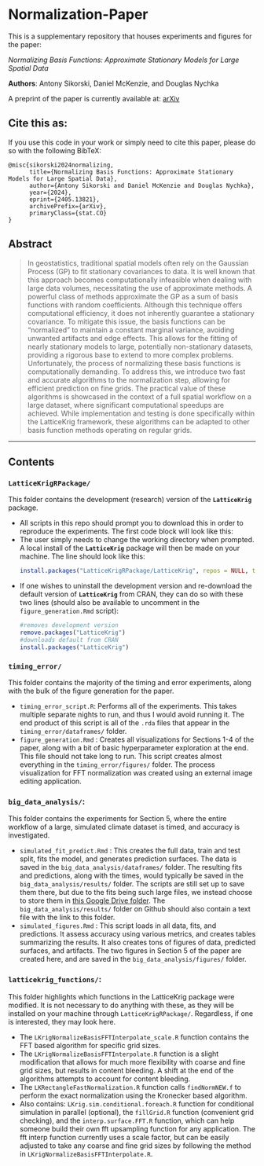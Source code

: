# Normalization-Paper

This is a supplementary repository that houses experiments and figures for the paper: 

*Normalizing Basis Functions: Approximate Stationary Models for Large Spatial Data*

**Authors**: Antony Sikorski, Daniel McKenzie, and Douglas Nychka

A preprint of the paper is currently available at: [arXiv](https://arxiv.org/abs/2405.13821)

## Cite this as: 

If you use this code in your work or simply need to cite this paper, please do so with the following BibTeX: 

```{bibtex}
@misc{sikorski2024normalizing,
      title={Normalizing Basis Functions: Approximate Stationary Models for Large Spatial Data}, 
      author={Antony Sikorski and Daniel McKenzie and Douglas Nychka},
      year={2024},
      eprint={2405.13821},
      archivePrefix={arXiv},
      primaryClass={stat.CO}
}
```

## Abstract

> In geostatistics, traditional spatial models often rely on the Gaussian Process (GP) to fit stationary covariances to data. It is well known that this approach becomes computationally infeasible when dealing with large data volumes, necessitating the use of approximate methods. A powerful class of methods approximate the GP as a sum of basis functions with random coefficients. Although this technique offers computational efficiency, it does not inherently guarantee a stationary covariance. To mitigate this issue, the basis functions can be “normalized” to maintain a constant marginal variance, avoiding unwanted artifacts and edge effects. This allows for the fitting of nearly stationary models to large, potentially non-stationary datasets, providing a rigorous base to extend to more complex problems. Unfortunately, the process of normalizing these basis functions is computationally demanding. To address this, we introduce two fast and accurate algorithms to the normalization step, allowing for efficient prediction on fine grids. The practical value of these algorithms is showcased in the context of a full spatial workflow on a large dataset, where significant computational speedups are achieved. While implementation and testing is done specifically within the LatticeKrig framework, these algorithms can be adapted to other basis function methods operating on regular grids. 

---

## Contents

### `LatticeKrigRPackage/`

This folder contains the development (research) version of the **`LatticeKrig`** package. 
- All scripts in this repo should prompt you to download this in order to reproduce the experiments. The first code block will look like this:
- The user simply needs to change the working directory when prompted. A local install of the **`LatticeKrig`** package will then be made on your machine. The line should look like this:
  ```R
  install.packages("LatticeKrigRPackage/LatticeKrig", repos = NULL, type="source")
  ```
- If one wishes to uninstall the development version and re-download the default version of **`LatticeKrig`** from CRAN, they can do so with these two lines (should also be available to uncomment in the `figure_generation.Rmd` script): 
  ```R
  #removes development version
  remove.packages("LatticeKrig")
  #downloads default from CRAN
  install.packages("LatticeKrig")  
  ```

### `timing_error/` 

This folder contains the majority of the timing and error experiments, along with the bulk of the figure generation for the paper. 
- `timing_error_script.R`:  Performs all of the experiments. This takes multiple separate nights to run, and thus I would avoid running it. The end product of this script is all of the `.rda` files that appear in the `timing_error/dataframes/` folder.
- `figure_generation.Rmd` :  Creates all visualizations for Sections 1-4 of the paper, along with a bit of basic hyperparameter exploration at the end. This file should not take long to run. This script creates almost everything in the `timing_error/figures/` folder. The process visualization for FFT normalization was created using an external image editing application.

### `big_data_analysis/`:
This folder contains the experiments for Section 5, where the entire workflow of a large, simulated climate dataset is timed, and accuracy is investigated.

- `simulated_fit_predict.Rmd` : This creates the full data, train and test split, fits the model, and generates prediction surfaces. The data is saved in the `big_data_analysis/dataframes/` folder. The resulting fits and predictions, along with the times, would typically be saved in the `big_data_analysis/results/` folder. The scripts are still set up to save them there, but due to the fits being such large files, we instead choose to store them in [this Google Drive folder](https://drive.google.com/drive/folders/1zPAspblrd8kHy2XLfZfRspxae5X4__HI?usp=sharing). The `big_data_analysis/results/` folder on Github should also contain a text file with the link to this folder.
- `simulated_figures.Rmd` : This script loads in all data, fits, and predictions. It assess accuracy using various metrics, and creates tables summarizing the results. It also creates tons of figures of data, predicted surfaces, and artifacts. The two figures in Section 5 of the paper are created here, and are saved in the `big_data_analysis/figures/` folder. 

### `latticekrig_functions/`:
This folder highlights which functions in the LatticeKrig package were modified. It is not necessary to do anything with these, as they will be installed on your machine through `LatticeKrigRPackage/`. Regardless, if one is interested, they may look here. 

- The `LKrigNormalizeBasisFFTInterpolate_scale.R` function contains the FFT based algorithm for specific grid sizes. 
- The `LKrigNormalizeBasisFFTInterpolate.R` function is a slight modification that allows for much more flexibility with coarse and fine grid sizes, but results in content bleeding. A shift at the end of the algorithms attempts to account for content bleeding. 
- The `LKRectangleFastNormalization.R` function calls `findNormNEW.f` to perform the exact normalization using the Kronecker based algorithm. 
- Also contains: `LKrig.sim.conditional.foreach.R` function for conditional simulation in parallel (optional), the `fillGrid.R` function (convenient grid checking), and the `interp.surface.FFT.R` function, which can help someone build their own fft upsampling function for any application. The fft interp function currently uses a scale factor, but can be easily adjusted to take any coarse and fine grid sizes by following the method in `LKrigNormalizeBasisFFTInterpolate.R`. 



